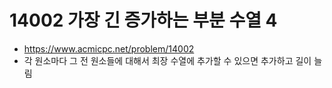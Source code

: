 # 14002 가장 긴 증가하는 부분 수열 4

- https://www.acmicpc.net/problem/14002
- 각 원소마다 그 전 원소들에 대해서 최장 수열에 추가할 수 있으면 추가하고 길이 늘림

